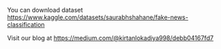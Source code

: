 You can download dataset https://www.kaggle.com/datasets/saurabhshahane/fake-news-classification


Visit our blog at https://medium.com/@kirtanlokadiya998/debb04167fd7
